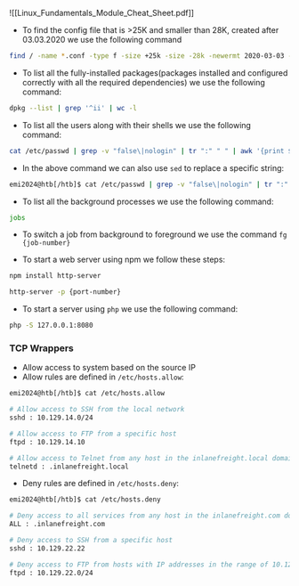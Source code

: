 ![[Linux_Fundamentals_Module_Cheat_Sheet.pdf]]


- To find the config file that is >25K and smaller than 28K, created after 03.03.2020 we use the following command
```bash
find / -name *.conf -type f -size +25k -size -28k -newermt 2020-03-03 -exec ls -la {} \; 2>/dev/null
```

- To list all the fully-installed packages(packages installed and configured correctly with all the required dependencies) we use the following command:
```bash
dpkg --list | grep '^ii' | wc -l
```

- To list all the users along with their shells we use the following command:
```bash
cat /etc/passwd | grep -v "false\|nologin" | tr ":" " " | awk '{print $1, $NF}'
```

- In the above command we can also use `sed` to replace a specific string:
```bash
emi2024@htb[/htb]$ cat /etc/passwd | grep -v "false\|nologin" | tr ":" " " | awk '{print $1, $NF}' | sed 's/bin/HTB/g'
```

- To list all the background processes we use the following command:
```bash
jobs
```
- To switch a job from background to foreground we use the command `fg {job-number}`

- To start a web server using npm we follow these steps:
```bash
npm install http-server

http-server -p {port-number}
```

- To start a server using `php` we use the following command:
```bash
php -S 127.0.0.1:8080
```


### TCP Wrappers

- Allow access to system based on the source IP
- Allow rules are defined in `/etc/hosts.allow`:
```bash
emi2024@htb[/htb]$ cat /etc/hosts.allow

# Allow access to SSH from the local network
sshd : 10.129.14.0/24

# Allow access to FTP from a specific host
ftpd : 10.129.14.10

# Allow access to Telnet from any host in the inlanefreight.local domain
telnetd : .inlanefreight.local
```

- Deny rules are defined in `/etc/hosts.deny`:
```bash
emi2024@htb[/htb]$ cat /etc/hosts.deny

# Deny access to all services from any host in the inlanefreight.com domain
ALL : .inlanefreight.com

# Deny access to SSH from a specific host
sshd : 10.129.22.22

# Deny access to FTP from hosts with IP addresses in the range of 10.129.22.0 to 10.129.22.255
ftpd : 10.129.22.0/24
```

